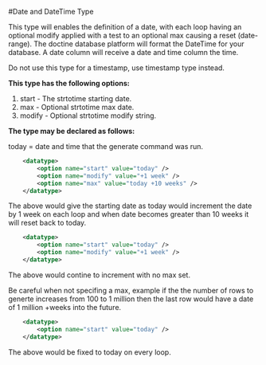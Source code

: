#Date and DateTime Type

This type will enables the definition of a date, with each loop having an optional modify applied with a test to an optional max causing a reset (date-range). The doctine database platform will format the DateTime for your database.  A date column will receive a date and time column the time.

Do not use this type for a timestamp, use timestamp type instead.

**This type has the following options:**

1. start  - The strtotime starting date.
2. max    - Optional strtotime max date.
3. modify - Optional strtotime modify string.

**The type may be declared as follows:**

today = date and time that the generate command was run.

```xml
    <datatype>
        <option name="start" value="today" />
        <option name="modify" value="+1 week" />
        <option name="max" value="today +10 weeks" />
    </datatype>
```

The above would give the starting date as today would increment the date by 1 week on each loop and when date becomes greater than 10 weeks it will reset back to today.

```xml
    <datatype>
        <option name="start" value="today" />
        <option name="modify" value="+1 week" />
    </datatype>
```

The above would contine to increment with no max set.

Be careful when not specifing a max, example if the the number of rows to generte increases from 100 to 1 million then the last row would have a date of 1 million +weeks into the future. 

```xml
    <datatype>
        <option name="start" value="today" />
    </datatype>
```

The above would be fixed to today on every loop.